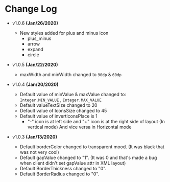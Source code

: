 # Change Log 


- v1.0.6 **(Jan/26/2020)**  
  - New styles added for plus and minus icon  
    - plus_minus
    - arrow
    - expand
    - circle

- v1.0.5 **(Jan/22/2020)**  
  - maxWidth and minWidth changed to `90dp` & `60dp`  

- v1.0.4 **(Jan/20/2020)**  
  - Default value of minValue & maxValue changed to: `Integer.MIN_VALUE` , `Integer.MAX_VALUE`  
  - Default valueTextSize changed to 20  
  - Default value of IconsSize changed to 45  
  - Default value of invertIconsPlace is 1  
    - "-" icon is at left side and "+" icon is at the right side of layout (In vertical mode)  And vice versa in Horizontal mode  

- v1.0.3 **(Jan/13/2020)**
  - Default borderColor changed to transparent mood. (It was black that was not very cool)  
  - Default gapValue changed to "1". (It was 0 and that's made a bug when client didn't set gapValue attr in XML layout)  
  - Default BorderThickness changed to "0".  
  - Default BorderRadius changed to "0".  
